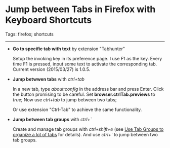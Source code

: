 # Jump between Tabs in Firefox with Keyboard Shortcuts
Tags: firefox; shortcuts

------

* **Go to specific tab with text** by extension "Tabhunter"

    Setup the invoking key in its preference page. I use F1 as the key.
    Every time F1 is pressed, input some text to activate the corresponding tab.
    Current version (2015/03/27) is 1.0.5.

* **Jump betwwen tabs** with *ctrl+tab*

    In a new tab, type *about:config* in the address bar and press Enter. Click the button promising to be careful.
    Set **browser.ctrlTab.previews** to *true*;
    Now use *ctrl+tab* to jump between two tabs;

    Or use extension "Ctrl-Tab" to achieve the same functionality.

* **Jump between tab groups** with *ctrl+`*

    Create and manage tab groups with *ctrl+shift+e* (see [Use Tab Groups to organize a lot of tabs](https://support.mozilla.org/en-US/kb/tab-groups-organize-tabs#w_how-do-i-organize-my-tab-groups) for details).
    And use *ctrl+`* to jump between two tab groups.
